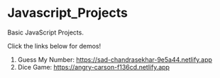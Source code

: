 # Javascript_Projects

Basic JavaScript Projects.

Click the links below for demos!

1. Guess My Number: https://sad-chandrasekhar-9e5a44.netlify.app
2. Dice Game: https://angry-carson-f136cd.netlify.app

